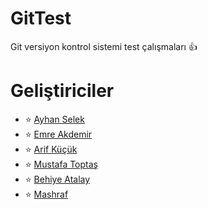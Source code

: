 # GitTest
Git versiyon kontrol sistemi test çalışmaları :+1:
# Geliştiriciler
- :star: [Ayhan Selek](https://github.com/ayhanselek)
- :star: [Emre Akdemir](https://github.com/emreakd)
- :star: [Arif Küçük](https://github.com/Junefear)
- :star: [Mustafa Toptaş](https://github.com/mustafatoptas)
- :star: [Behiye Atalay]()
- :star: [Mashraf]()